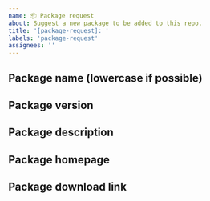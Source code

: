 ```yaml
---
name: 📦 Package request
about: Suggest a new package to be added to this repo.
title: '[package-request]: '
labels: 'package-request'
assignees: ''
---
```


<!-- Fill in the following information using the template below: -->

## Package name (lowercase if possible)

<!-- Add the name of the requested package here -->

## Package version

<!-- Add the version of the requested package here -->

## Package description

<!-- Add a description of the requested package here -->

## Package homepage

<!-- Add the homepage of the requested package here -->

## Package download link

<!-- Add the download link of the requested package here -->
